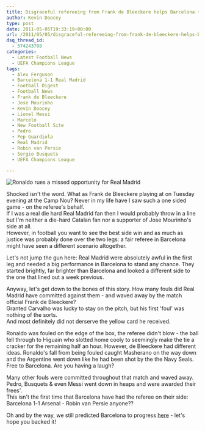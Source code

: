 ```yaml
---
title: Disgraceful refereeing from Frank de Bleeckere helps Barcelona to Wembley
author: Kevin Doocey
type: post
date: 2011-05-05T19:33:19+00:00
url: /2011/05/05/disgraceful-refereeing-from-frank-de-bleeckere-helps-barcelona-to-wembley/
dsq_thread_id:
  - 574243708
categories:
  - Latest Football News
  - UEFA Champions League
tags:
  - Alex Ferguson
  - Barcelona 1-1 Real Madrid
  - Football Digest
  - Football News
  - Frank de Bleeckere
  - Jose Mourinho
  - Kevin Doocey
  - Lionel Messi
  - Marcelo
  - New Football Site
  - Pedro
  - Pep Guardiola
  - Real Madrid
  - Robin van Persie
  - Sergio Busquets
  - UEFA Champions League

---
```

![Ronaldo rues a missed opportunity for Real Madrid](/wp-content/uploads/2011/05/Cristiano-Ronaldo-Real-Madrid.jpg)

Shocked isn't the word. What as Frank de Bleeckere playing at on Tuesday evening at the Camp Nou? Never in my life have I saw such a one sided game - on the referee's behalf.   
If I was a real die hard Real Madrid fan then I would probably throw in a line but I'm neither a die-hard Catalan fan nor a supporter of Jose Mourinho's side at all.   
However, in football you want to see the best side win and as much as justice was probably done over the two legs: a fair referee in Barcelona might have seen a different scenario altogether.

Let's not jump the gun here: Real Madrid were absolutely awful in the first leg and needed a big performance in Barcelona to stand any chance. They started brightly, far brighter than Barcelona and looked a different side to the one that lined out a week previous.

Anyway, let's get down to the bones of this story. How many fouls did Real Madrid have committed against them - and waved away by the match official Frank de Bleeckere?   
Granted Carvalho was lucky to stay on the pitch, but his first 'foul' was nothing of the sorts.   
And most definitely did not derserve the yellow card he received.

Ronaldo was fouled on the edge of the box, the referee didn't blow - the ball fell through to Higuain who slotted home cooly to seemingly make the tie a cracker for the remaining half an hour. However, de Bleeckere had different ideas. Ronaldo's fall from being fouled caught Masherano on the way down and the Argentine went down like he had been shot by the the Navy Seals. Free to Barcelona. Are you having a laugh?

Many other fouls were committed throughout that match and waved away. Pedro, Busquets & even Messi went down in heaps and were awarded their frees'.   
This isn't the first time that Barcelona have had the referee on their side: Barcelona 1-1 Arsenal - Robin van Persie anyone??

Oh and by the way, we still predicted Barcelona to progress [here][2] - let's hope you backed it!

 [2]: http://www.footballdigest.org/2011/04/15/barcelona-vs-real-madrid-a-neutrals-dream/
